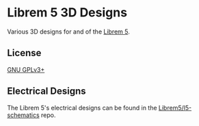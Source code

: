 # Librem 5 3D Designs

Various 3D designs for and of the [Librem 5](./Librem5-Chassis/librem-5.step).

## License
[GNU GPLv3+](./LICENSE)

## Electrical Designs
The Librem 5's electrical designs can be found in the [Librem5/l5-schematics](https://source.puri.sm/Librem5/l5-schematic) repo.
